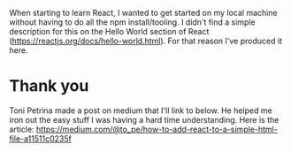 When starting to learn React, I wanted to get started on my local machine without having to do all the npm install/tooling. I didn't find a simple description for this on the Hello World section of React (https://reactjs.org/docs/hello-world.html). For that reason I've produced it here.

# Thank you
Toni Petrina made a post on medium that I'll link to below. He helped me iron out the easy stuff I was having a hard time understanding. Here is the article:
https://medium.com/@to_pe/how-to-add-react-to-a-simple-html-file-a11511c0235f